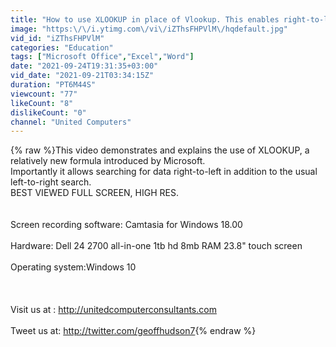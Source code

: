```yaml
---
title: "How to use XLOOKUP in place of Vlookup. This enables right-to-left searching..much more versatile."
image: "https:\/\/i.ytimg.com\/vi\/iZThsFHPVlM\/hqdefault.jpg"
vid_id: "iZThsFHPVlM"
categories: "Education"
tags: ["Microsoft Office","Excel","Word"]
date: "2021-09-24T19:31:35+03:00"
vid_date: "2021-09-21T03:34:15Z"
duration: "PT6M44S"
viewcount: "77"
likeCount: "8"
dislikeCount: "0"
channel: "United Computers"
---
```

{% raw %}This video demonstrates and explains the use of XLOOKUP, a relatively new formula introduced by Microsoft.<br />Importantly it allows searching for data right-to-left in addition to the usual left-to-right search. <br /> BEST VIEWED FULL SCREEN, HIGH RES.<br /><br /><br />Screen recording software: Camtasia for Windows 18.00<br /><br />Hardware: Dell 24 2700 all-in-one 1tb hd 8mb RAM 23.8&quot; touch screen<br /><br />Operating system:Windows 10<br /><br /><br /><br />Visit us at : <a rel="nofollow" target="blank" href="http://unitedcomputerconsultants.com">http://unitedcomputerconsultants.com</a><br /><br />Tweet us at: <a rel="nofollow" target="blank" href="http://twitter.com/geoffhudson7">http://twitter.com/geoffhudson7</a>{% endraw %}
